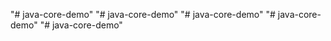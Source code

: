 "# java-core-demo" 
"# java-core-demo" 
"# java-core-demo" 
"# java-core-demo" 
"# java-core-demo" 
